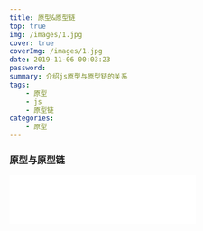```yaml
---
title: 原型&原型链
top: true
img: /images/1.jpg
cover: true
coverImg: /images/1.jpg
date: 2019-11-06 00:03:23
password:
summary: 介绍js原型与原型链的关系
tags:
    - 原型
    - js
    - 原型链
categories:
    - 原型
---
```

### 原型与原型链
<iframe frameborder="no" border="0" marginwidth="0" marginheight="0" width=330 height=86 src="//music.163.com/outchain/player?type=2&id=471385043&auto=1&height=66"></iframe>